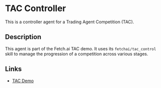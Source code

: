 # TAC Controller

This is a controller agent for a Trading Agent Competition (TAC).

## Description

This agent is part of the Fetch.ai TAC demo. It uses its `fetchai/tac_control` skill to manage the progression of a competition across various stages.

## Links

* <a href="https://docs.fetch.ai/aea/tac-skills-contract/" target="_blank">TAC Demo</a>
